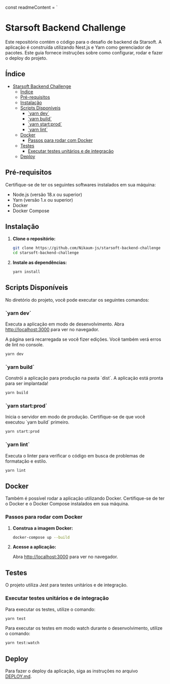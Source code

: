 const readmeContent = `
# Starsoft Backend Challenge

Este repositório contém o código para o desafio de backend da Starsoft. A aplicação é construída utilizando Nest.js e Yarn como gerenciador de pacotes. Este guia fornece instruções sobre como configurar, rodar e fazer o deploy do projeto.

## Índice

- [Starsoft Backend Challenge](#starsoft-backend-challenge)
  - [Índice](#índice)
  - [Pré-requisitos](#pré-requisitos)
  - [Instalação](#instalação)
  - [Scripts Disponíveis](#scripts-disponíveis)
    - [\`yarn dev\`](#yarn-dev)
    - [\`yarn build\`](#yarn-build)
    - [\`yarn start:prod\`](#yarn-startprod)
    - [\`yarn lint\`](#yarn-lint)
  - [Docker](#docker)
    - [Passos para rodar com Docker](#passos-para-rodar-com-docker)
  - [Testes](#testes)
    - [Executar testes unitários e de integração](#executar-testes-unitários-e-de-integração)
  - [Deploy](#deploy)

## Pré-requisitos

Certifique-se de ter os seguintes softwares instalados em sua máquina:

- Node.js (versão 18.x ou superior)
- Yarn (versão 1.x ou superior)
- Docker
- Docker Compose

## Instalação

1. **Clone o repositório:**

   ```bash
   git clone https://github.com/Nikaum-js/starsoft-backend-challenge
   cd starsoft-backend-challenge
   ```

2. **Instale as dependências:**

   ```bash
   yarn install
   ```

## Scripts Disponíveis

No diretório do projeto, você pode executar os seguintes comandos:

### \`yarn dev\`

Executa a aplicação em modo de desenvolvimento.
Abra [http://localhost:3000](http://localhost:3000) para ver no navegador.

A página será recarregada se você fizer edições.
Você também verá erros de lint no console.

```bash
yarn dev
```

### \`yarn build\`

Constrói a aplicação para produção na pasta \`dist\`.
A aplicação está pronta para ser implantada!

```bash
yarn build
```

### \`yarn start:prod\`

Inicia o servidor em modo de produção.
Certifique-se de que você executou \`yarn build\` primeiro.

```bash
yarn start:prod
```

### \`yarn lint\`

Executa o linter para verificar o código em busca de problemas de formatação e estilo.

```bash
yarn lint
```

## Docker

Também é possível rodar a aplicação utilizando Docker. Certifique-se de ter o Docker e o Docker Compose instalados em sua máquina.

### Passos para rodar com Docker

1. **Construa a imagem Docker:**

   ```bash
   docker-compose up --build
   ```

2. **Acesse a aplicação:**

   Abra [http://localhost:3000](http://localhost:3000) para ver no navegador.

## Testes

O projeto utiliza Jest para testes unitários e de integração.

### Executar testes unitários e de integração

Para executar os testes, utilize o comando:

```bash
yarn test
```

Para executar os testes em modo watch durante o desenvolvimento, utilize o comando:

```bash
yarn test:watch
```

## Deploy

Para fazer o deploy da aplicação, siga as instruções no arquivo [DEPLOY.md](./DEPLOY.md).